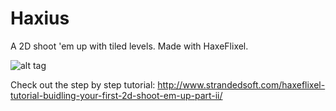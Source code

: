 # Haxius
A 2D shoot 'em up with tiled levels. Made with HaxeFlixel.

![alt tag](http://www.strandedsoft.com/contenidos/uploads/2015/02/Captura-de-pantalla-2015-02-21-a-las-13.09.06-900x563.png)

Check out the step by step tutorial: http://www.strandedsoft.com/haxeflixel-tutorial-buidling-your-first-2d-shoot-em-up-part-ii/

